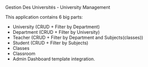 Gestion Des Universités - University Management

This application contains 6 big parts:
  - University (CRUD + Filter by Department)
  - Department (CRUD + Filter by University)
  - Teacher (CRUD + Filter by Department and Subjects(classes))
  - Student (CRUD + Filter by Subjects)
  - Classes
  - Classroom
  - Admin Dashboard template integration.
